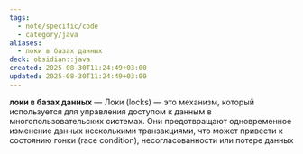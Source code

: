 ```yaml
---
tags:
  - note/specific/code
  - category/java
aliases:
  - локи в базах данных
deck: obsidian::java
created: 2025-08-30T11:24:49+03:00
updated: 2025-08-30T11:24:49+03:00
---
```


**локи в базах данных**
—
Локи (locks) — это механизм, который используется для управления доступом к данным в многопользовательских системах. Они предотвращают одновременное изменение данных несколькими транзакциями, что может привести к состоянию гонки (race condition), несогласованности или потере данных
